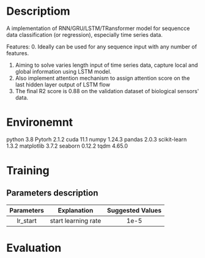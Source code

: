 # Descriptiom
A implementation of RNN/GRU/LSTM/TRansformer model for sequencce data classification (or regression), especially time series data.

Features:
0. Ideally can be used for any sequence input with any number of features.
1. Aiming to solve varies length input of time series data, capture local and global information using LSTM model.
2. Also implement attention mechanism to assign attention score on the last hidden layer output of LSTM flow
3. The final R2 score is 0.88 on the validation dataset of biological sensors' data.

# Environemnt
python 3.8
Pytorh 2.1.2
cuda 11.1
numpy 1.24.3
pandas 2.0.3
scikit-learn 1.3.2
matplotlib 3.7.2
seaborn 0.12.2
tqdm 4.65.0

# Training
## Parameters description
| Parameters | Explanation | Suggested Values|
| :---:      | :---:       | :---:           |
| lr_start   | start learning rate | 1e-5    |


# Evaluation
